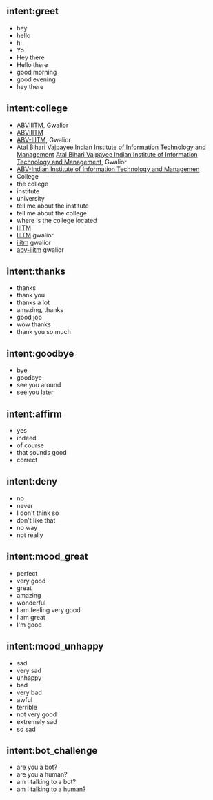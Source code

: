 ## intent:greet
- hey
- hello
- hi
- Yo
- Hey there
- Hello there
- good morning
- good evening
- hey there

## intent:college
- [ABVIIITM](college_name), Gwalior
- [ABVIIITM](college_name)
- [ABV-IIITM](college_name), Gwalior
- [Atal Bihari Vajpayee Indian Institute of Information Technology and Management](college_name)
[Atal Bihari Vajpayee Indian Institute of Information Technology and Management](college_name), Gwalior
- [ABV-Indian Institute of Information Technology and Managemen](college_name)
- College
- the college
- institute
- university
- tell me about the institute
- tell me about the college
- where is the college located
- [IIITM](college_name)
- [IIITM](college_name) gwalior
- [iiitm](college_name) gwalior
- [abv-iiitm](college_name) gwalior

## intent:thanks
- thanks
- thank you
- thanks a lot
- amazing, thanks
- good job
- wow thanks
- thank you so much

## intent:goodbye
- bye
- goodbye
- see you around
- see you later

## intent:affirm
- yes
- indeed
- of course
- that sounds good
- correct

## intent:deny
- no
- never
- I don't think so
- don't like that
- no way
- not really

## intent:mood_great
- perfect
- very good
- great
- amazing
- wonderful
- I am feeling very good
- I am great
- I'm good

## intent:mood_unhappy
- sad
- very sad
- unhappy
- bad
- very bad
- awful
- terrible
- not very good
- extremely sad
- so sad

## intent:bot_challenge
- are you a bot?
- are you a human?
- am I talking to a bot?
- am I talking to a human?
